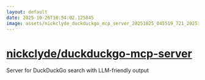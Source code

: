 ```yaml
---
layout: default
date: 2025-10-26T10:54:02.125845
image: assets/nickclyde_duckduckgo_mcp_server_20251025_045519_721_20251025_101102_1ec280--20251025T121116375--cropped.png
---
```


# [nickclyde/duckduckgo-mcp-server](https://github.com/nickclyde/duckduckgo-mcp-server/)

Server for DuckDuckGo search with LLM-friendly output
